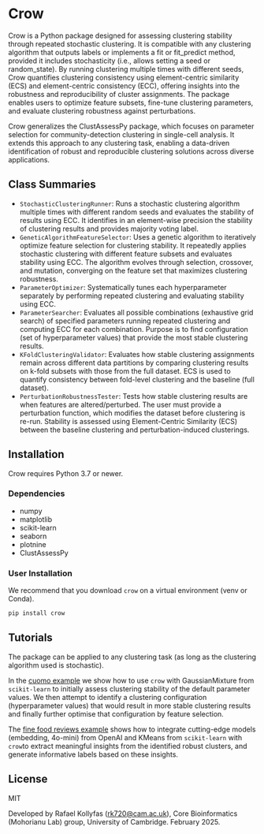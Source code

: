 # Crow

Crow is a Python package designed for assessing clustering stability through repeated stochastic clustering. It is compatible with any clustering algorithm that outputs labels or implements a fit or fit_predict method, provided it includes stochasticity (i.e., allows setting a seed or random_state). By running clustering multiple times with different seeds, Crow quantifies clustering consistency using element-centric similarity (ECS) and element-centric consistency (ECC), offering insights into the robustness and reproducibility of cluster assignments. The package enables users to optimize feature subsets, fine-tune clustering parameters, and evaluate clustering robustness against perturbations.

Crow generalizes the ClustAssessPy package, which focuses on parameter selection for community-detection clustering in single-cell analysis. It extends this approach to any clustering task, enabling a data-driven identification of robust and reproducible clustering solutions across diverse applications.

## Class Summaries
- `StochasticClusteringRunner`: Runs a stochastic clustering algorithm multiple times with different random seeds and evaluates the stability of results using ECC. It identifies in an element-wise precision the stability of clustering results and provides majority voting label.
- `GeneticAlgorithmFeatureSelector`: Uses a genetic algorithm to iteratively optimize feature selection for clustering stability. It repeatedly applies stochastic clustering with different feature subsets and evaluates stability using ECC. The algorithm evolves through selection, crossover, and mutation, converging on the feature set that maximizes clustering robustness.
- `ParameterOptimizer`: Systematically tunes each hyperparameter separately by performing repeated clustering and evaluating stability using ECC. 
- `ParameterSearcher`: Evaluates all possible combinations (exhaustive grid search) of specified parameters running repeated clustering and computing ECC for each combination. Purpose is to find configuration (set of hyperparameter values) that provide the most stable clustering results.
- `KFoldClusteringValidator`: Evaluates how stable clustering assignments remain across different data partitions by comparing clustering results on k-fold subsets with those  from the full dataset. ECS is used to quantify consistency between fold-level clustering and the baseline (full dataset).
- `PerturbationRobustnessTester`: Tests how stable clustering results are when features are altered/perturbed. The user must provide a perturbation function, which modifies the dataset before clustering is re-run. Stability is assessed using Element-Centric Similarity (ECS) between the baseline clustering and perturbation-induced clusterings.

## Installation

Crow requires Python 3.7 or newer.

### Dependencies

- numpy
- matplotlib
- scikit-learn
- seaborn
- plotnine
- ClustAssessPy


### User Installation

We recommend that you download `crow` on a virtual environment (venv or Conda).

```sh
pip install crow
```

## Tutorials

The package can be applied to any clustering task (as long as the clustering algorithm used is stochastic). 

In the [cuomo example](examples/cuomo.ipynb) we show how to use `crow` with GaussianMixture from `scikit-learn` to initially assess clustering stability of the default parameter values. We then attempt to identify a clustering configuration (hyperparameter values) that would result in more stable clustering results and finally further optimise that configuration by feature selection. 

The [fine food reviews example](examples/cuomo.ipynb) shows how to integrate cutting-edge models (embedding, 4o-mini) from OpenAI and KMeans from `scikit-learn` with `crow`to extract meaningful insights from the identified robust clusters, and generate informative labels based on these insights.

## License

MIT

Developed by Rafael Kollyfas (rk720@cam.ac.uk), Core Bioinformatics (Mohorianu Lab) group, University of Cambridge. February 2025.
